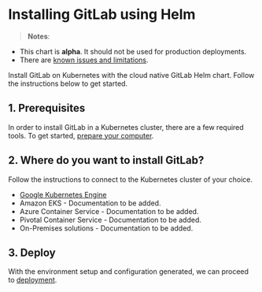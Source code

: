 # Installing GitLab using Helm

> **Notes**:
* This chart is **alpha**. It should not be used for production deployments.
* There are [known issues and limitations](doc/architecture/alpha.md#known-issues-and-limitations).

Install GitLab on Kubernetes with the cloud native GitLab Helm chart. Follow the instructions below to get started.

## 1. Prerequisites

In order to install GitLab in a Kubernetes cluster, there are a few required tools. To get started, [prepare your computer](tools.md).

## 2. Where do you want to install GitLab?

Follow the instructions to connect to the Kubernetes cluster of your choice.

* [Google Kubernetes Engine][]
* Amazon EKS - Documentation to be added.
* Azure Container Service - Documentation to be added.
* Pivotal Container Service - Documentation to be added.
* On-Premises solutions - Documentation to be added.

## 3. Deploy

With the environment setup and configuration generated,
we can proceed to [deployment][].

[Google Kubernetes Engine]: ../cloud/gke.md
[resources]: resources.md
[deployment]: deployment.md
